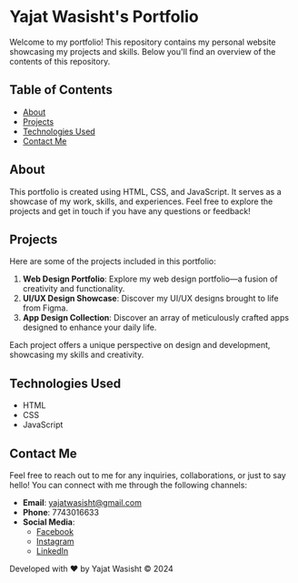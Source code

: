 # Yajat Wasisht's Portfolio

Welcome to my portfolio! This repository contains my personal website showcasing my projects and skills. Below you'll find an overview of the contents of this repository.

## Table of Contents

- [About](#about)
- [Projects](#projects)
- [Technologies Used](#technologies-used)
- [Contact Me](#contact-me)

## About

This portfolio is created using HTML, CSS, and JavaScript. It serves as a showcase of my work, skills, and experiences. Feel free to explore the projects and get in touch if you have any questions or feedback!

## Projects

Here are some of the projects included in this portfolio:

1. **Web Design Portfolio**: Explore my web design portfolio—a fusion of creativity and functionality.
2. **UI/UX Design Showcase**: Discover my UI/UX designs brought to life from Figma.
3. **App Design Collection**: Discover an array of meticulously crafted apps designed to enhance your daily life.

Each project offers a unique perspective on design and development, showcasing my skills and creativity.

## Technologies Used

- HTML
- CSS
- JavaScript

## Contact Me

Feel free to reach out to me for any inquiries, collaborations, or just to say hello! You can connect with me through the following channels:

- **Email**: yajatwasisht@gmail.com
- **Phone**: 7743016633
- **Social Media**: 
  - [Facebook](https://www.facebook.com/yajat.wasisht)
  - [Instagram](https://www.instagram.com/yajat_ux/)
  - [LinkedIn](https://www.linkedin.com/in/yajat-wasisht-b357a1231)

Developed with ❤️ by Yajat Wasisht © 2024
